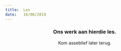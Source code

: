 ```yaml
---
title:  Les
date:   10/06/2019
---
```


### <center>Ons werk aan hierdie les.</center>
<center>Kom asseblief later terug.</center>